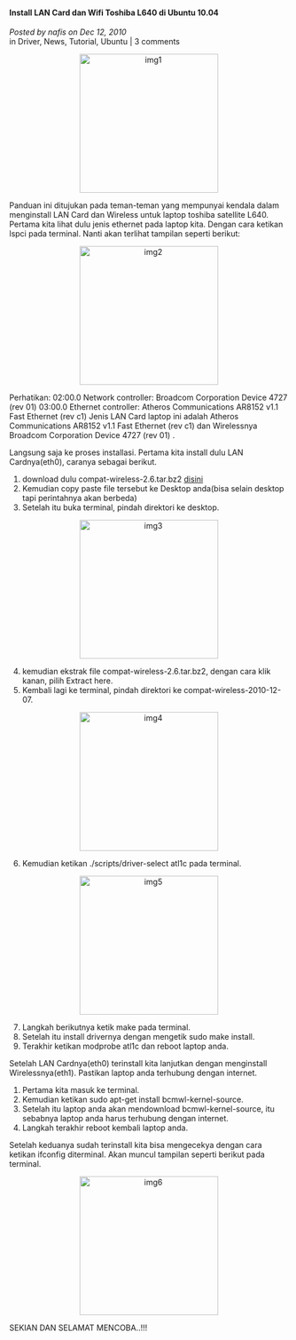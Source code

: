 #### Install LAN Card dan Wifi Toshiba L640 di Ubuntu 10.04
_Posted by nafis on Dec 12, 2010_
<br>
in Driver, News, Tutorial, Ubuntu | 3 comments	

<p align="center">
	<img src="./posts/2010-12-12-install-lan-card-dan-wifi-toshiba-l640-di-ubuntu-10-04/Toshiba_Satellite_L640-1040U_2091.jpg" height="250px" alt="img1">
</p> 
Panduan ini ditujukan pada teman-teman yang mempunyai kendala dalam menginstall LAN Card dan Wireless untuk laptop toshiba satellite L640. Pertama kita lihat dulu jenis ethernet pada laptop kita. Dengan cara ketikan lspci pada terminal. Nanti akan terlihat tampilan seperti berikut:
<p align="center">
	<img src="./posts/2010-12-12-install-lan-card-dan-wifi-toshiba-l640-di-ubuntu-10-04/lspci.png" height="250px" alt="img2">
</p> 

Perhatikan:
02:00.0 Network controller: Broadcom Corporation Device 4727 (rev 01)
03:00.0 Ethernet controller: Atheros Communications AR8152 v1.1 Fast Ethernet (rev c1)
Jenis LAN Card laptop ini adalah Atheros Communications AR8152 v1.1 Fast Ethernet (rev c1) dan Wirelessnya Broadcom Corporation Device 4727 (rev 01) .

Langsung saja ke proses installasi.
Pertama kita install dulu LAN Cardnya(eth0), caranya sebagai berikut.

1. download dulu compat-wireless-2.6.tar.bz2 [disini](http://linuxwireless.org/download/compat-wireless-2.6/)
2. Kemudian copy paste file tersebut ke Desktop anda(bisa selain desktop tapi perintahnya akan berbeda)
3. Setelah itu buka terminal, pindah direktori ke desktop.
<p align="center">
	<img src="./posts/2010-12-12-install-lan-card-dan-wifi-toshiba-l640-di-ubuntu-10-04/cd.png" height="250px" alt="img3">
</p> 

4. kemudian ekstrak file compat-wireless-2.6.tar.bz2, dengan cara klik kanan, pilih Extract here.
5. Kembali lagi ke terminal, pindah direktori ke compat-wireless-2010-12-07.
<p align="center">
	<img src="./posts/2010-12-12-install-lan-card-dan-wifi-toshiba-l640-di-ubuntu-10-04/cd+compat.png" height="250px" alt="img4">
</p> 

6. Kemudian ketikan ./scripts/driver-select atl1c pada terminal.
<p align="center">
	<img src="./posts/2010-12-12-install-lan-card-dan-wifi-toshiba-l640-di-ubuntu-10-04/script.png" height="250px" alt="img5">
</p> 

7. Langkah berikutnya ketik make pada terminal.
8. Setelah itu install drivernya dengan mengetik sudo make install.
9. Terakhir ketikan modprobe atl1c dan reboot laptop anda.

Setelah LAN Cardnya(eth0) terinstall kita lanjutkan dengan menginstall Wirelessnya(eth1). Pastikan laptop anda terhubung dengan internet.

1. Pertama kita masuk ke terminal.
2. Kemudian ketikan sudo apt-get install bcmwl-kernel-source.
3. Setelah itu laptop anda akan mendownload bcmwl-kernel-source, itu sebabnya laptop anda harus terhubung dengan internet.
4. Langkah terakhir reboot kembali laptop anda.

Setelah keduanya sudah terinstall kita bisa mengecekya dengan cara ketikan ifconfig diterminal. Akan muncul tampilan seperti berikut pada terminal.
<p align="center">
	<img src="./posts/2010-12-12-install-lan-card-dan-wifi-toshiba-l640-di-ubuntu-10-04/ifconfig.png" height="250px" alt="img6">
</p> 

SEKIAN DAN SELAMAT MENCOBA..!!!